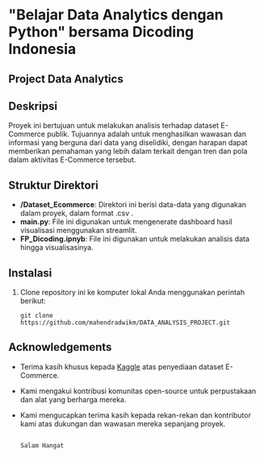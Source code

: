 # "Belajar Data Analytics dengan Python" bersama Dicoding Indonesia

## Project Data Analytics


## Deskripsi

Proyek ini bertujuan untuk melakukan analisis terhadap dataset E-Commerce publik. Tujuannya adalah untuk menghasilkan wawasan dan informasi yang berguna dari data yang diselidiki, dengan harapan dapat memberikan pemahaman yang lebih dalam terkait dengan tren dan pola dalam aktivitas E-Commerce tersebut.
## Struktur Direktori

- **/Dataset_Ecommerce**: Direktori ini berisi data-data yang digunakan dalam proyek, dalam format .csv .
- **main.py**: File ini digunakan untuk mengenerate dashboard hasil visualisasi menggunakan streamlit.
- **FP_Dicoding.ipnyb**: File ini digunakan untuk melakukan analisis data hingga visualisasinya.

## Instalasi

1. Clone repository ini ke komputer lokal Anda menggunakan perintah berikut:

   ```shell
   git clone https://github.com/mahendradwikm/DATA_ANALYSIS_PROJECT.git
   ```

## Acknowledgements

- Terima kasih khusus kepada [Kaggle](https://www.kaggle.com/datasets/olistbr/brazilian-ecommerce) atas penyediaan dataset E-Commerce.
- Kami mengakui kontribusi komunitas open-source untuk perpustakaan dan alat yang berharga mereka.
- Kami mengucapkan terima kasih kepada rekan-rekan dan kontributor kami atas dukungan dan wawasan mereka sepanjang proyek.


                                                                                                                                                      
                                                                                                                                                      
                                                                                                                                                                            Salam Hangat
